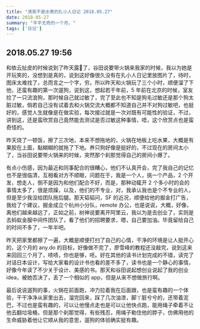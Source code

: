 ```yaml
---
title: "清蒸不是水煮的扎小人日记 2018.05.27"
date: 2018-05-27
summary: "平平无奇的一个月。"
tags: ['日记']
---
```


## 2018.05.27  19:56

和依云扯皮的时候说到了昨天露🐶了，谷田说要带火锅来我家的时候，我以为她是开玩笑的，没想到是真的，说到这好像很久没有在扎小人日记里放图片了，待时，图床太难找了，总而言之一个字，穷。所以昨天和火锅玩了三个小时，顺便溜了下他，还蛮有趣的第一次遛狗，说到这，想起若干年前，5 年前在北京的时候，室友捡了一只流浪狗，那时候自己就过敏了，完了至此也不知是狗毛过敏还是那个狗太脏过敏，倘若自己没有试着去和火锅交流大概都不知道自己并不对狗过敏吧，也挺好的，感觉人生就像是在做实验，每次接过就是一次对既有可能性的验证，不过，讲到这，还是蛮欣赏自己竟然能去测试是否过敏这种事情，唔，这个欣赏点也是蛮奇怪的。

昨天烧了一顿饭，擦了三次地，本来不想拖地的，火锅在地板上吃水果，大概是有果胶在上面，黏糊糊的就拖了下地。养只狗好像是挺好的，不过现在的房间太小了，当谷田说要带火锅来的时候，突然那个刹那觉得自己的房间小爆了。

有点小伤感，因为最近和同事配合的很糟心，他们不认真开会，完了我自己的记忆也不是很临清，互相看对方不顺眼，问题在于，我是一个人，挑一个产品，2 个开发，想走人，倒不是因为和他们配合不好，而是，那种动辄开 2 个多小时的会的事情太多了，很是烦躁，以及，他们的不专业，对，我承认我也是个不专业的人，但是至少我没给团队拖后腿。那天韬韬问，SF 的近况，顺便给他的掘金打广告，我给了个建议，掘金成立个杭州小分队，remote 办公，也是说说，大概，好像，离他们越来越远了，正如之前，树神说要离开阿里云，我以为是去创业了，实则是去蚂蚁金服中间件团队了，看了他们的招聘要求，嗯，自己要加油。毕竟留给自己的时间不多了，一年半吧。

昨天把家里都擦了一遍，大概是顺便打扫了自己的心情，干净的环境是让人挺开心的，这个月的 any.do 的目标，好像做不完了，廖雪峰的教程还没敲完，说到这来来回回三个月了，啧啧，你也是够，呸。好在其他的读书计划完成的不错，读完了对话日本设计，写给大家看的设计书也看的差不多了，读书也是一个静心的事情，好像今年读了不少关于设计、美感的书。那天和谷田说起想创业说起了我的创业 idea，被她否决了，丢了一个相似的 app，但是从来不想做旅行啊。
 
最后说说遛狗的事，火锅在前面跑，冲力拉着我在后面跟，也是蛮有趣的一个体验，干干净净从家里出去，溜完回来，踩了几次油漆，脚丫脏兮兮的，还带着泥巴，不过也是蛮有趣的，可以让他慢点走也是可以让他快点跑，能用绳子牵着不让他去翻垃圾桶，但是那个刹那觉得，有些残忍，用绳子勒住他的脖子，仿佛用他的生命威胁着他让它顺从我的意思，遛狗的体验确实挺有趣。